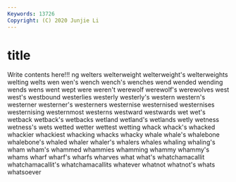 ```yaml
---
Keywords: 13726
Copyright: (C) 2020 Junjie Li
---
```


# title

Write contents here!!!
ng 
welters
welterweight 
welterweight's 
welterweights 
welting 
welts 
wen 
wen's 
wench 
wench's 
wenches
wend 
wended 
wending 
wends 
wens 
went 
wept 
were 
weren't 
werewolf
werewolf's 
werewolves 
west 
west's 
westbound 
westerlies 
westerly 
westerly's 
western 
western's
westerner 
westerner's 
westerners 
westernise 
westernised 
westernises 
westernising 
westernmost 
westerns 
westward
westwards 
wet 
wet's 
wetback 
wetback's 
wetbacks 
wetland 
wetland's 
wetlands 
wetly
wetness 
wetness's 
wets 
wetted 
wetter 
wettest 
wetting 
whack 
whack's 
whacked
whackier 
whackiest 
whacking 
whacks 
whacky 
whale 
whale's 
whalebone 
whalebone's 
whaled
whaler 
whaler's 
whalers 
whales 
whaling 
whaling's 
wham 
wham's 
whammed 
whammies
whamming 
whammy 
whammy's 
whams 
wharf 
wharf's 
wharfs 
wharves 
what 
what's
whatchamacallit 
whatchamacallit's 
whatchamacallits 
whatever 
whatnot 
whatnot's 
whats 
whatsoever 
